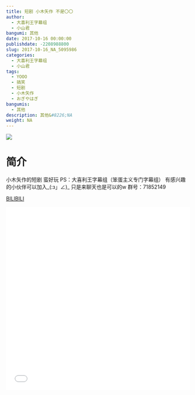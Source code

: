 ```yaml
---
title: 短剧 小木矢作 不是〇〇
author: 
  - 大喜利王字幕组
  - 小山君
bangumi: 其他
date: 2017-10-16 00:00:00
publishdate: -2208988800
slug: 2017-10-16_NA_5095986
categories: 
  - 大喜利王字幕组
  - 小山君
tags: 
  - YOOO
  - 搞笑
  - 短剧
  - 小木矢作
  - おぎやはぎ
bangumis: 
  - 其他
description: 其他&#8226;NA
weight: NA
---
```


![](https://i.imgur.com/D6RrBZ1.jpg)

# 简介  
小木矢作的短剧 蛮好玩
PS：大喜利王字幕组（笨蛋主义专门字幕组） 
有感兴趣的小伙伴可以加入_(:з」∠)_  只是来聊天也是可以的w
群号：71852149

  [BILIBILI](https://www.bilibili.com/video/av5095986/)


  <iframe src="//www.bilibili.com/html/html5player.html?cid=8278325&aid=5095986" width="100%" height="500" frameborder="0" allowfullscreen="allowfullscreen"></iframe>
